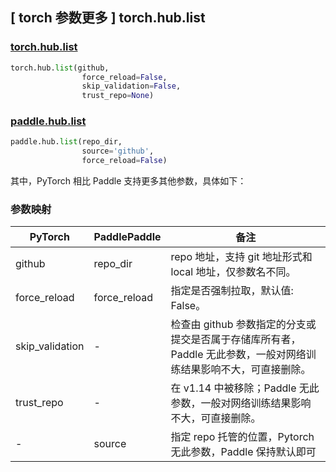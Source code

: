 ## [ torch 参数更多 ] torch.hub.list

### [torch.hub.list](https://pytorch.org/docs/1.13/hub.html?highlight=hub+list#torch.hub.list)

```python
torch.hub.list(github,
                force_reload=False,
                skip_validation=False,
                trust_repo=None)
```

### [paddle.hub.list](https://www.paddlepaddle.org.cn/documentation/docs/zh/api/paddle/hub/list_cn.html)

```python
paddle.hub.list(repo_dir,
                source='github',
                force_reload=False)
```


其中，PyTorch 相比 Paddle 支持更多其他参数，具体如下：

### 参数映射
| PyTorch       | PaddlePaddle | 备注                                                   |
| ------------- | ------------ | ------------------------------------------------------ |
| github        | repo_dir      |repo 地址，支持 git 地址形式和 local 地址，仅参数名不同。|
| force_reload   | force_reload |指定是否强制拉取，默认值: False。             |
| skip_validation| -            |检查由 github 参数指定的分支或提交是否属于存储库所有者，Paddle 无此参数，一般对网络训练结果影响不大，可直接删除。|
| trust_repo     | -            |在 v1.14 中被移除；Paddle 无此参数，一般对网络训练结果影响不大，可直接删除。|
| -              |source        |指定 repo 托管的位置，Pytorch 无此参数，Paddle 保持默认即可|
